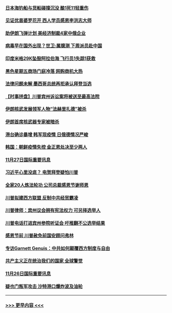 #### [日本海钓船与货船碰撞沉没 酿1死11轻重伤](../pages/prog202/a102997295.md?t=11281551) 
#### [见证优昙婆罗花开 西人学员感恩李洪志大师](../pages/prog202/a102997339.md?t=11281551) 
#### [助伊朗飞弹计划 美经济制裁4家中俄企业](../pages/prog202/a102997281.md?t=11281551) 
#### [病毒早在国外出现？世卫:属臆测 下周派员赴中国](../pages/prog202/a102997224.md?t=11281551) 
#### [印度米格29K坠毁阿拉伯海 飞行员1失踪1获救](../pages/prog202/a102997209.md?t=11281551) 
#### [黑色星期五商场门庭冷落 网购商机大热](../pages/prog202/a102997036.md?t=11281551) 
#### [法律问题未解 墨西哥总统再拒承认拜登当选](../pages/prog202/a102997007.md?t=11281551) 
#### [【时事拼盘】川普宾州诉讼案将被送至最高法院](../pages/prog202/a102997075.md?t=11281551) 
#### [伊朗核武发展领军人物“法赫里扎德”被杀](../pages/prog202/a102997070.md?t=11281551) 
#### [伊朗首席核武器专家被暗杀](../pages/prog202/a102996965.md?t=11281551) 
#### [港台确诊暴增 韩军现疫情 日俄德情况严峻](../pages/prog202/a102996922.md?t=11281551) 
#### [韩国：朝鲜疫情失控 金正恩处决至少两人](../pages/prog202/a102996909.md?t=11281551) 
#### [11月27日国际重要讯息](../pages/prog202/a102996682.md?t=11281551) 
#### [习近平心里没底？ 电贺拜登疑怕川普](../pages/prog202/a102996491.md?t=11281551) 
#### [全家20人炼法轮功 公司总裁感恩节谢师恩](../pages/prog202/a102996387.md?t=11281551) 
#### [川普拟建西方联盟 反制中共经贸霸凌](../pages/prog202/a102996194.md?t=11281551) 
#### [川普律师：宾州议会拥有宪法权力 可另择选举人](../pages/prog202/a102996113.md?t=11281551) 
#### [川普电话打进宾州参院听证会 吁推翻不公选举结果](../pages/prog202/a102995558.md?t=11281551) 
#### [感恩节前 川普赦免前国安顾问弗林](../pages/prog202/a102996116.md?t=11281551) 
#### [专访Garnett Genuis：中共如何颠覆西方制度与自由](../pages/prog202/a102996077.md?t=11281551) 
#### [共产主义正在统治我们的国家 全球警觉](../pages/prog202/a102995914.md?t=11281551) 
#### [11月26日国际重要讯息](../pages/prog202/a102995908.md?t=11281551) 
#### [疑也门叛军攻击 沙特港口爆炸波及油轮](../pages/prog202/a102995793.md?t=11281551) 

----
#### [ >>> 更早内容 <<< ](../indexes/prog202-earlier.md)
